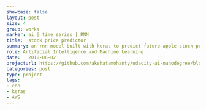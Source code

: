 ```yaml
---
showcase: false
layout: post
size: 4
group: works
marker: ai | time series | RNN
title:  stock price predictor
summary: an rnn model built with keras to predict future apple stock prices
role: Artificial Intelligence and Machine Learning
date:   2018-06-02
projecturl: https://github.com/akshatamohanty/udacity-ai-nanodegree/blob/master/project-06-aind2-rnn/StockPricePrediction.ipynb
categories: post
type: project
tags:
- cnn
- keras
- AWS
---
```


